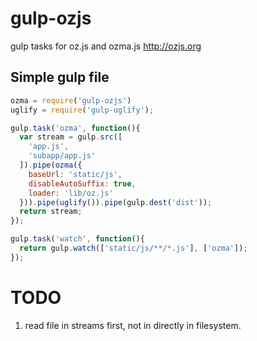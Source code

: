 gulp-ozjs
=========
gulp tasks for oz.js and ozma.js  http://ozjs.org


Simple gulp file
---------

```javascript
ozma = require('gulp-ozjs')
uglify = require('gulp-uglify');

gulp.task('ozma', function(){
  var stream = gulp.src([
    'app.js',
    'subapp/app.js'
  ]).pipe(ozma({
    baseUrl: 'static/js',
    disableAutoSuffix: true,
    loader: 'lib/oz.js'
  })).pipe(uglify()).pipe(gulp.dest('dist'));
  return stream;
});

gulp.task('watch', function(){
  return gulp.watch(['static/js/**/*.js'], ['ozma']);
});
```

# TODO
1. read file in streams first, not in directly in filesystem.

